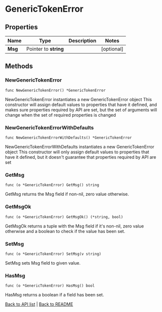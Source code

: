 # GenericTokenError

## Properties

Name | Type | Description | Notes
------------ | ------------- | ------------- | -------------
**Msg** | Pointer to **string** |  | [optional] 

## Methods

### NewGenericTokenError

`func NewGenericTokenError() *GenericTokenError`

NewGenericTokenError instantiates a new GenericTokenError object
This constructor will assign default values to properties that have it defined,
and makes sure properties required by API are set, but the set of arguments
will change when the set of required properties is changed

### NewGenericTokenErrorWithDefaults

`func NewGenericTokenErrorWithDefaults() *GenericTokenError`

NewGenericTokenErrorWithDefaults instantiates a new GenericTokenError object
This constructor will only assign default values to properties that have it defined,
but it doesn't guarantee that properties required by API are set

### GetMsg

`func (o *GenericTokenError) GetMsg() string`

GetMsg returns the Msg field if non-nil, zero value otherwise.

### GetMsgOk

`func (o *GenericTokenError) GetMsgOk() (*string, bool)`

GetMsgOk returns a tuple with the Msg field if it's non-nil, zero value otherwise
and a boolean to check if the value has been set.

### SetMsg

`func (o *GenericTokenError) SetMsg(v string)`

SetMsg sets Msg field to given value.

### HasMsg

`func (o *GenericTokenError) HasMsg() bool`

HasMsg returns a boolean if a field has been set.


[Back to API list](../README.md#documentation-for-api-endpoints) | [Back to README](../README.md)



